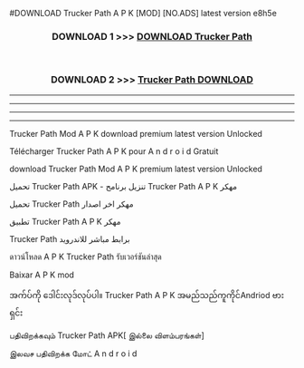 #DOWNLOAD Trucker Path  A P K [MOD] [NO.ADS] latest version e8h5e



<div align="center">

<h3>DOWNLOAD 1 >>> <a href="https://teeasianyam.web.app?sq=Trucker Path ">DOWNLOAD Trucker Path  </a></h3><br>

<h3>DOWNLOAD 2 >>> <a href="https://teeasianyam.web.app?sq=Trucker Path  ">Trucker Path   DOWNLOAD </a></h3>

</div>


----------------------------------------------------------

----------------------------------------------------------

----------------------------------------------------------

----------------------------------------------------------


Trucker Path   Mod A P K download premium latest version Unlocked

Télécharger Trucker Path   A P K pour A n d r o i d Gratuit

download Trucker Path   Mod A P K premium latest version Unlocked

تحميل Trucker Path   APK - تنزيل برنامج Trucker Path   A P K مهكر

تحميل Trucker Path   مهكر اخر اصدار

تطبيق Trucker Path   A P K مهكر

Trucker Path   برابط مباشر للاندرويد

ดาวน์โหลด A P K Trucker Path   รับเวอร์ชันล่าสุด

Baixar A P K mod

အက်ပ်ကို ဒေါင်းလုဒ်လုပ်ပါ။ Trucker Path   A P K အမည်သည်ကူကိုင်Andriod ဗားရှင်း

பதிவிறக்கவும் Trucker Path   APK[ இல்லை விளம்பரங்கள்] 
 
இலவச பதிவிறக்க மோட் A n d r o i d



